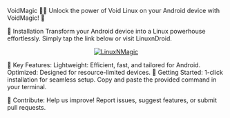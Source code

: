 VoidMagic 🌌✨
Unlock the power of Void Linux on your Android device with VoidMagic! 🚀

🔧 Installation
Transform your Android device into a Linux powerhouse effortlessly. Simply tap the link below or visit LinuxnDroid.

<p align="center"> <a href="https://github.com/AryanVBW/LinuxDroid/tree/main#linuxdroid"> <img src="https://github.com/AryanVBW/ParrotSecurityOsForAndroid/releases/download/Gif/visithere.gif" alt="LinuxNMagic"></a></p>
🌟 Key Features:
Lightweight: Efficient, fast, and tailored for Android.
Optimized: Designed for resource-limited devices.
🚀 Getting Started:
1-click installation for seamless setup. Copy and paste the provided command in your terminal.

🤝 Contribute:
Help us improve! Report issues, suggest features, or submit pull requests.

